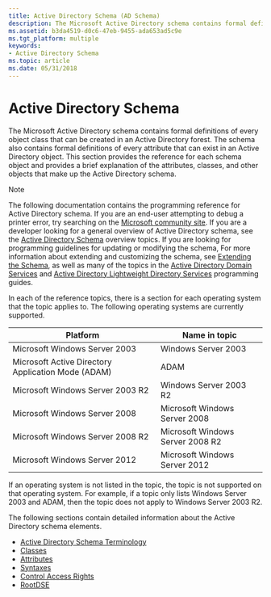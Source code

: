 ```yaml
---
title: Active Directory Schema (AD Schema)
description: The Microsoft Active Directory schema contains formal definitions of every object class that can be created in an Active Directory forest.
ms.assetid: b3da4519-d0c6-47eb-9455-ada653ad5c9e
ms.tgt_platform: multiple
keywords:
- Active Directory Schema
ms.topic: article
ms.date: 05/31/2018
---
```


# Active Directory Schema

The Microsoft Active Directory schema contains formal definitions of every object class that can be created in an Active Directory forest. The schema also contains formal definitions of every attribute that can exist in an Active Directory object. This section provides the reference for each schema object and provides a brief explanation of the attributes, classes, and other objects that make up the Active Directory schema.

> [!Note]  
> The following documentation contains the programming reference for Active Directory schema. If you are an end-user attempting to debug a printer error, try searching on the [Microsoft community site](https://answers.microsoft.com). If you are a developer looking for a general overview of Active Directory schema, see the [Active Directory Schema](https://docs.microsoft.com/windows/desktop/AD/active-directory-schema) overview topics. If you are looking for programming guidelines for updating or modifying the schema, For more information about extending and customizing the schema, see [Extending the Schema](https://docs.microsoft.com/windows/desktop/AD/extending-the-schema), as well as many of the topics in the [Active Directory Domain Services](https://docs.microsoft.com/windows/desktop/AD/active-directory-domain-services) and [Active Directory Lightweight Directory Services](https://docs.microsoft.com/previous-versions/windows/desktop/adam/active-directory-lightweight-directory-services) programming guides.

 

In each of the reference topics, there is a section for each operating system that the topic applies to. The following operating systems are currently supported. 

| Platform                                                      | Name in topic                               |
|---------------------------------------------------------------|---------------------------------------------|
| Microsoft Windows Server 2003<br/>                      | Windows Server 2003<br/>              |
| Microsoft Active Directory Application Mode (ADAM)<br/> | ADAM<br/>                             |
| Microsoft Windows Server 2003 R2<br/>                   | Windows Server 2003 R2<br/>           |
| Microsoft Windows Server 2008<br/>                      | Microsoft Windows Server 2008<br/>    |
| Microsoft Windows Server 2008 R2<br/>                   | Microsoft Windows Server 2008 R2<br/> |
| Microsoft Windows Server 2012<br/>                      | Microsoft Windows Server 2012<br/>    |



 

If an operating system is not listed in the topic, the topic is not supported on that operating system. For example, if a topic only lists Windows Server 2003 and ADAM, then the topic does not apply to Windows Server 2003 R2.

The following sections contain detailed information about the Active Directory schema elements.

-   [Active Directory Schema Terminology](active-directory-schema-site.md)
-   [Classes](classes.md)
-   [Attributes](attributes.md)
-   [Syntaxes](syntaxes.md)
-   [Control Access Rights](control-access-rights.md)
-   [RootDSE](rootdse.md)

 

 





